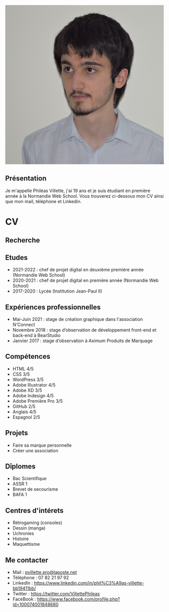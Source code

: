 ![Désolé si l'image ne s'affiche pas.](https://raw.githubusercontent.com/PhileasVILLETTE/CV/main/phileas_villette.JPG "Juste ma tête en gros plan.")
## Présentation
Je m'appelle Philéas Villette, j'ai 19 ans et je suis étudiant en première année à la Normandie Web School.
Vous trouverez ci-dessous mon CV ainsi que mon mail, téléphone et Linkedin.

# CV

## Recherche

## Etudes
- 2021-2022 : chef de projet digital en deuxième première année (Normandie Web School)
- 2020-2021 : chef de projet digital en première année (Normandie Web School)
- 2017-2020 : Lycée (Institution Jean-Paul II)

## Expériences professionnelles
- Mai-Juin 2021 : stage de création graphique dans l'association N'Connect
- Novembre 2018 : stage d’observation de développement
front-end et back-end à BearStudio
- Janvier 2017 : stage d’observation à Aximum Produits de Marquage

## Compétences
* HTML 4/5
* CSS 3/5
* WordPress 3/5
* Adobe Illustrator 4/5
* Adobe XD 3/5
* Adobe Indesign 4/5
* Adobe Première Pro 3/5
* GitHub 2/5
* Anglais 4/5
* Espagnol 2/5

## Projets
* Faire sa marque personnelle
* Créer une association

## Dîplomes
* Bac Scientifique
* ASSR 1
* Brevet de secourisme
* BAFA 1

## Centres d'intérets
* Rétrogaming (consoles)
* Dessin (manga)
* Uchronies
* Histoire
* Maquettisme
## Me contacter
* Mail : pvillette.pro@laposte.net
* Téléphone : 07 82 21 97 92
* LinkedIn : https://www.linkedin.com/in/phil%C3%A9as-villette-bb19411bb/
* Twitter : https://twitter.com/VillettePhileas
* FaceBook : https://www.facebook.com/profile.php?id=100074001848680
